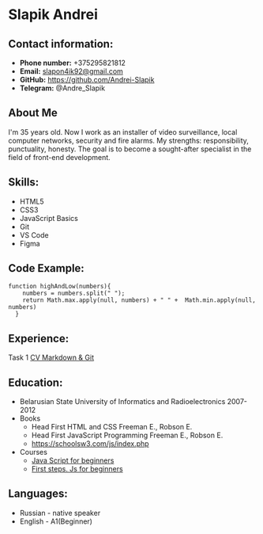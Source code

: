 # Slapik Andrei

## Contact information:
* **Phone number:** +375295821812
* **Email:** slapon4ik92@gmail.com
* **GitHub:** https://github.com/Andrei-Slapik
* **Telegram:** @Andre_Slapik

## About Me
I'm 35 years old. Now I work as an installer of video surveillance, local computer networks, security and fire alarms. My strengths: responsibility, punctuality, honesty. The goal is to become a sought-after specialist in the field of front-end development.
## Skills:
* HTML5
* CSS3
* JavaScript Basics
* Git
* VS Code
* Figma
## Code Example:
``` 
function highAndLow(numbers){
    numbers = numbers.split(" ");
    return Math.max.apply(null, numbers) + " " +  Math.min.apply(null, numbers)
  }
```
## Experience:
Task 1 [CV Markdown & Git](https://Andrei-Slapik.github.io/rsschool-cv/cv)
## Education:
* Belarusian State University of Informatics and Radioelectronics
2007-2012
* Books
  + Head First HTML and CSS Freeman E., Robson E.
  + Head First JavaScript Programming Freeman E., Robson E.
  + https://schoolsw3.com/js/index.php
* Courses
  + [Java Script for beginners](https://www.youtube.com/c/ITKAMASUTRA)
  + [First steps. Js for beginners](https://www.youtube.com/watch?v=txByrfFXFv0&list=PLL5_RVHtQuicc0-BSxHr62EEdlzj5cQQL)
## Languages:
* Russian - native speaker
* English - A1(Beginner)
